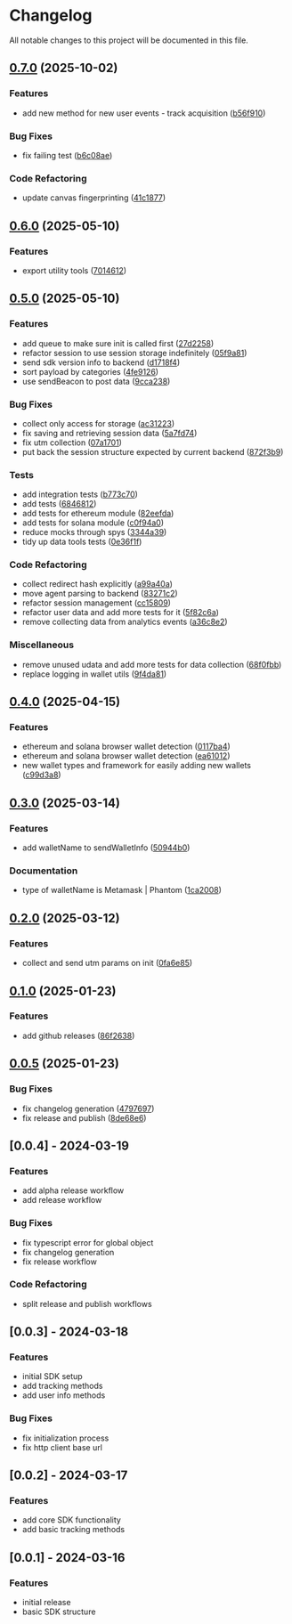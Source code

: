 # Changelog

All notable changes to this project will be documented in this file.


## [0.7.0](https://github.com/ondecentral/Lucia-Browser-SDK/compare/v0.6.0...v0.7.0) (2025-10-02)


### Features

* add new method for new user events - track acquisition ([b56f910](https://github.com/ondecentral/Lucia-Browser-SDK/commit/b56f9103a532d618808a73ece50e8dd9c9b981bc))


### Bug Fixes

* fix failing test ([b6c08ae](https://github.com/ondecentral/Lucia-Browser-SDK/commit/b6c08aeb7a66fbed1f2f0a91c91281575004f9b6))


### Code Refactoring

* update canvas fingerprinting ([41c1877](https://github.com/ondecentral/Lucia-Browser-SDK/commit/41c18776e8118d5acea1899e11e8ab4adafd467a))

## [0.6.0](https://github.com/ondecentral/Lucia-Browser-SDK/compare/v0.5.0...v0.6.0) (2025-05-10)

### Features

- export utility tools ([7014612](https://github.com/ondecentral/Lucia-Browser-SDK/commit/70146126a260e169e6088462f1792dac23fe2fd5))

## [0.5.0](https://github.com/ondecentral/Lucia-Browser-SDK/compare/v0.4.0...v0.5.0) (2025-05-10)

### Features

- add queue to make sure init is called first ([27d2258](https://github.com/ondecentral/Lucia-Browser-SDK/commit/27d2258fd7f2671b018a1fd6c7d3b2da32b8478c))
- refactor session to use session storage indefinitely ([05f9a81](https://github.com/ondecentral/Lucia-Browser-SDK/commit/05f9a815d2b2bd411525cf6bc2646848b3c3364e))
- send sdk version info to backend ([d1718f4](https://github.com/ondecentral/Lucia-Browser-SDK/commit/d1718f4040cde9a1f54297562a6ec4c43bc51fd3))
- sort payload by categories ([4fe9126](https://github.com/ondecentral/Lucia-Browser-SDK/commit/4fe91264dbb344692726e734e422b5310f7db0d1))
- use sendBeacon to post data ([9cca238](https://github.com/ondecentral/Lucia-Browser-SDK/commit/9cca2381d304992aa05b25083260b7dcfe85f41c))

### Bug Fixes

- collect only access for storage ([ac31223](https://github.com/ondecentral/Lucia-Browser-SDK/commit/ac3122307f8e379b6dcb26f1f3015456c5303e27))
- fix saving and retrieving session data ([5a7fd74](https://github.com/ondecentral/Lucia-Browser-SDK/commit/5a7fd740da6070c7ff7a8f1c44dc03b880cdccc0))
- fix utm collection ([07a1701](https://github.com/ondecentral/Lucia-Browser-SDK/commit/07a17016c94fb600066c25bcc8116d17fac918f9))
- put back the session structure expected by current backend ([872f3b9](https://github.com/ondecentral/Lucia-Browser-SDK/commit/872f3b97ee78ce559ef8681ca96ac238f132e46d))

### Tests

- add integration tests ([b773c70](https://github.com/ondecentral/Lucia-Browser-SDK/commit/b773c70516bcd6180ca25d0c9b8f7f54f5a0016f))
- add tests ([6846812](https://github.com/ondecentral/Lucia-Browser-SDK/commit/6846812104ec69a343114fc9a9039cb884952d9a))
- add tests for ethereum module ([82eefda](https://github.com/ondecentral/Lucia-Browser-SDK/commit/82eefda876dec4c233f140f185ede65b37ca9f3e))
- add tests for solana module ([c0f94a0](https://github.com/ondecentral/Lucia-Browser-SDK/commit/c0f94a050e1412081e24ff05fc2f2ea046c9621c))
- reduce mocks through spys ([3344a39](https://github.com/ondecentral/Lucia-Browser-SDK/commit/3344a398c28268ef6eca8d947d00ea53ba833cb0))
- tidy up data tools tests ([0e36f1f](https://github.com/ondecentral/Lucia-Browser-SDK/commit/0e36f1f7eec682efde87400d5a06cb41f733412d))

### Code Refactoring

- collect redirect hash explicitly ([a99a40a](https://github.com/ondecentral/Lucia-Browser-SDK/commit/a99a40a7df1526a5d9c5821e877bd339181061f2))
- move agent parsing to backend ([83271c2](https://github.com/ondecentral/Lucia-Browser-SDK/commit/83271c2f7160abb491912c819bf93fcb89b9d572))
- refactor session management ([cc15809](https://github.com/ondecentral/Lucia-Browser-SDK/commit/cc158093579fd2e1a2746d1aa2c327844d51c0f1))
- refactor user data and add more tests for it ([5f82c6a](https://github.com/ondecentral/Lucia-Browser-SDK/commit/5f82c6ac5dbaf3531d807c734a81819184e2685d))
- remove collecting data from analytics events ([a36c8e2](https://github.com/ondecentral/Lucia-Browser-SDK/commit/a36c8e289f60df7fd0fb5c81598d4fcaa6cc3833))

### Miscellaneous

- remove unused udata and add more tests for data collection ([68f0fbb](https://github.com/ondecentral/Lucia-Browser-SDK/commit/68f0fbbc4b35f2f4c55ba8b092f7eed7be9484c5))
- replace logging in wallet utils ([9f4da81](https://github.com/ondecentral/Lucia-Browser-SDK/commit/9f4da81c892c2ebe76cec70e3143cb670114fc3e))

## [0.4.0](https://github.com/ondecentral/Lucia-Browser-SDK/compare/v0.3.0...v0.4.0) (2025-04-15)

### Features

- ethereum and solana browser wallet detection ([0117ba4](https://github.com/ondecentral/Lucia-Browser-SDK/commit/0117ba43b2cba4bfd8c78da8f1bcee21ba11695f))
- ethereum and solana browser wallet detection ([ea61012](https://github.com/ondecentral/Lucia-Browser-SDK/commit/ea61012f9892914481b377ef8339c1ccbcd73edb))
- new wallet types and framework for easily adding new wallets ([c99d3a8](https://github.com/ondecentral/Lucia-Browser-SDK/commit/c99d3a875e14980d15cc9f3030194939e29d7026))

## [0.3.0](https://github.com/ondecentral/Lucia-Browser-SDK/compare/v0.2.0...v0.3.0) (2025-03-14)

### Features

- add walletName to sendWalletInfo ([50944b0](https://github.com/ondecentral/Lucia-Browser-SDK/commit/50944b0f37d1492b47dbab1bb07b8281edabaf37))

### Documentation

- type of walletName is Metamask | Phantom ([1ca2008](https://github.com/ondecentral/Lucia-Browser-SDK/commit/1ca20088567e51a481e7bbd56cdea73d7cd45091))

## [0.2.0](https://github.com/ondecentral/Lucia-Browser-SDK/compare/v0.1.0...v0.2.0) (2025-03-12)

### Features

- collect and send utm params on init ([0fa6e85](https://github.com/ondecentral/Lucia-Browser-SDK/commit/0fa6e85b79f69c2b402bc55f8bf896a5fda4ba54))

## [0.1.0](https://github.com/ondecentral/Lucia-Browser-SDK/compare/v0.0.5...v0.1.0) (2025-01-23)

### Features

- add github releases ([86f2638](https://github.com/ondecentral/Lucia-Browser-SDK/commit/86f2638aa48eb66d8b4e8537314569ae25dd0b9d))

## [0.0.5](https://github.com/ondecentral/Lucia-Browser-SDK/compare/v0.0.4...v0.0.5) (2025-01-23)

### Bug Fixes

- fix changelog generation ([4797697](https://github.com/ondecentral/Lucia-Browser-SDK/commit/47976978ccb3866d510919c974dc73d304786953))
- fix release and publish ([8de68e6](https://github.com/ondecentral/Lucia-Browser-SDK/commit/8de68e6fe5bbef2b3d4e99262dc6f44d55241bc3))

## [0.0.4] - 2024-03-19

### Features

- add alpha release workflow
- add release workflow

### Bug Fixes

- fix typescript error for global object
- fix changelog generation
- fix release workflow

### Code Refactoring

- split release and publish workflows

## [0.0.3] - 2024-03-18

### Features

- initial SDK setup
- add tracking methods
- add user info methods

### Bug Fixes

- fix initialization process
- fix http client base url

## [0.0.2] - 2024-03-17

### Features

- add core SDK functionality
- add basic tracking methods

## [0.0.1] - 2024-03-16

### Features

- initial release
- basic SDK structure
